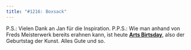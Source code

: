 ```yaml
---
title: "#1216: Boxsack"
---
```


P.S.: 
Vielen Dank an Jan für die Inspiration.
P.P.S.: 
Wie man anhand von Freds Meisterwerk bereits erahnen kann, ist heute <a href="http://www.fonflatter.de/dateien/kalender_fonflatter_2009.pdf"><strong>Arts Birtsday</strong></a>, also der Geburtstag der Kunst. Alles Gute und so.
